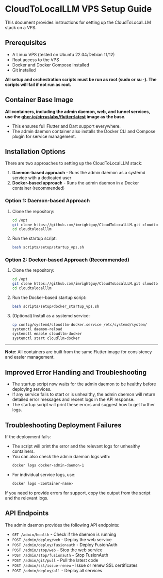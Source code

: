 # CloudToLocalLLM VPS Setup Guide

This document provides instructions for setting up the CloudToLocalLLM stack on a VPS.

## Prerequisites

- A Linux VPS (tested on Ubuntu 22.04/Debian 11/12)
- Root access to the VPS
- Docker and Docker Compose installed
- Git installed

**All setup and orchestration scripts must be run as root (sudo or su -). The scripts will fail if not run as root.**

## Container Base Image

**All containers, including the admin daemon, web, and tunnel services, use the [ghcr.io/cirruslabs/flutter:latest](https://github.com/cirruslabs/docker-images-flutter) image as the base.**

- This ensures full Flutter and Dart support everywhere.
- The admin daemon container also installs the Docker CLI and Compose plugin for service management.

## Installation Options

There are two approaches to setting up the CloudToLocalLLM stack:

1. **Daemon-based approach** - Runs the admin daemon as a systemd service with a dedicated user
2. **Docker-based approach** - Runs the admin daemon in a Docker container (recommended)

### Option 1: Daemon-based Approach

1. Clone the repository:
   ```bash
   cd /opt
   git clone https://github.com/imrightguy/CloudToLocalLLM.git cloudtolocalllm
   cd cloudtolocalllm
   ```

2. Run the startup script:
   ```bash
   bash scripts/setup/startup_vps.sh
   ```

### Option 2: Docker-based Approach (Recommended)

1. Clone the repository:
   ```bash
   cd /opt
   git clone https://github.com/imrightguy/CloudToLocalLLM.git cloudtolocalllm
   cd cloudtolocalllm
   ```

2. Run the Docker-based startup script:
   ```bash
   bash scripts/setup/docker_startup_vps.sh
   ```

3. (Optional) Install as a systemd service:
   ```bash
   cp config/systemd/cloudllm-docker.service /etc/systemd/system/
   systemctl daemon-reload
   systemctl enable cloudllm-docker
   systemctl start cloudllm-docker
   ```

---

**Note:** All containers are built from the same Flutter image for consistency and easier management.

## Improved Error Handling and Troubleshooting

- The startup script now waits for the admin daemon to be healthy before deploying services.
- If any service fails to start or is unhealthy, the admin daemon will return detailed error messages and recent logs in the API response.
- The startup script will print these errors and suggest how to get further logs.

## Troubleshooting Deployment Failures

If the deployment fails:
- The script will print the error and the relevant logs for unhealthy containers.
- You can also check the admin daemon logs with:
  ```bash
  docker logs docker-admin-daemon-1
  ```
- For individual service logs, use:
  ```bash
  docker logs <container-name>
  ```

If you need to provide errors for support, copy the output from the script and the relevant logs.

## API Endpoints

The admin daemon provides the following API endpoints:

- `GET /admin/health` - Check if the daemon is running
- `POST /admin/deploy/web` - Deploy the web service
- `POST /admin/deploy/fusionauth` - Deploy FusionAuth
- `POST /admin/stop/web` - Stop the web service
- `POST /admin/stop/fusionauth` - Stop FusionAuth
- `POST /admin/git/pull` - Pull the latest code
- `POST /admin/ssl/issue-renew` - Issue or renew SSL certificates
- `POST /admin/deploy/all` - Deploy all services 